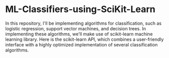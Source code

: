 # ML-Classifiers-using-SciKit-Learn
In this repository, I'll be implementing algorithms for classification, such as logistic regression, support vector machines, and decision trees. In implementing these algorithms, we'll make use of scikit-learn machine learning library. Here is the scikit-learn API, which combines a user-friendly interface with a highly optimized implementation of several classification algorithms.
